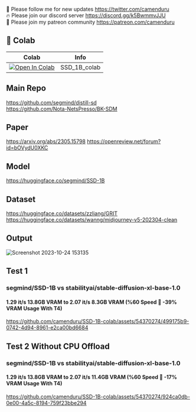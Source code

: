 🐣 Please follow me for new updates https://twitter.com/camenduru <br />
🔥 Please join our discord server https://discord.gg/k5BwmmvJJU <br />
🥳 Please join my patreon community https://patreon.com/camenduru <br />

## 🦒 Colab

| Colab | Info
| --- | --- |
[![Open In Colab](https://colab.research.google.com/assets/colab-badge.svg)](https://colab.research.google.com/github/camenduru/SSD-1B-colab/blob/main/SSD_1B_colab.ipynb) | SSD_1B_colab

## Main Repo
https://github.com/segmind/distill-sd <br />
https://github.com/Nota-NetsPresso/BK-SDM <br />

## Paper
https://arxiv.org/abs/2305.15798
https://openreview.net/forum?id=bOVydU0XKC

## Model
https://huggingface.co/segmind/SSD-1B

## Dataset
https://huggingface.co/datasets/zzliang/GRIT <br />
https://huggingface.co/datasets/wanng/midjourney-v5-202304-clean <br />

## Output

![Screenshot 2023-10-24 153135](https://github.com/camenduru/SSD-1B-colab/assets/54370274/76b4c4e5-e2c1-485f-9d0d-9b583de02278)


## Test 1
### segmind/SSD-1B vs stabilityai/stable-diffusion-xl-base-1.0
#### 1.29 it/s 13.8GB VRAM to 2.07 it/s 8.3GB VRAM (%60 Speed 🚀 -39% VRAM Usage With T4)

https://github.com/camenduru/SSD-1B-colab/assets/54370274/499175b9-0742-4d94-8961-e2ca00bd6684


## Test 2 Without CPU Offload
### segmind/SSD-1B vs stabilityai/stable-diffusion-xl-base-1.0
#### 1.29 it/s 13.8GB VRAM to 2.07 it/s 11.4GB VRAM (%60 Speed 🚀 -17% VRAM Usage With T4)

https://github.com/camenduru/SSD-1B-colab/assets/54370274/924ca0db-0e00-4a5c-8194-759f23bbe294

